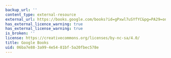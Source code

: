 ```yaml
---
backup_url: ''
content_type: external-resource
external_url: https://books.google.com/books?id=gPxwl7uSYfYC&pg=PA29=onepage#v=onepage&q&f=false
has_external_licence_warning: true
has_external_license_warning: true
is_broken: ''
license: https://creativecommons.org/licenses/by-nc-sa/4.0/
title: Google Books
uid: 06ba7e88-3a99-4e54-81bf-5a20fbec578e
---
```

